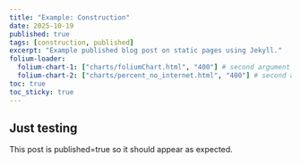 ```yaml
---
title: "Example: Construction"
date: 2025-10-19
published: true
tags: [construction, published]
excerpt: "Example published blog post on static pages using Jekyll."
folium-loader:
  folium-chart-1: ["charts/foliumChart.html", "400"] # second argument is the height
  folium-chart-2: ["charts/percent_no_internet.html", "400"] # second argument is the height
toc: true
toc_sticky: true
---
```


## Just testing

This post is published=true so it should appear as expected.


